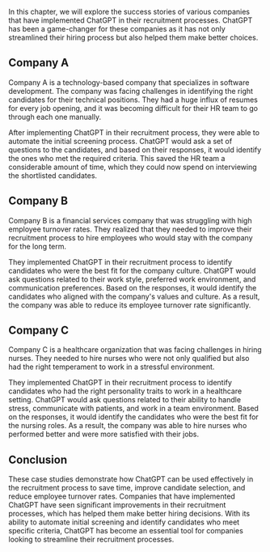 
In this chapter, we will explore the success stories of various companies that have implemented ChatGPT in their recruitment processes. ChatGPT has been a game-changer for these companies as it has not only streamlined their hiring process but also helped them make better choices.

Company A
---------

Company A is a technology-based company that specializes in software development. The company was facing challenges in identifying the right candidates for their technical positions. They had a huge influx of resumes for every job opening, and it was becoming difficult for their HR team to go through each one manually.

After implementing ChatGPT in their recruitment process, they were able to automate the initial screening process. ChatGPT would ask a set of questions to the candidates, and based on their responses, it would identify the ones who met the required criteria. This saved the HR team a considerable amount of time, which they could now spend on interviewing the shortlisted candidates.

Company B
---------

Company B is a financial services company that was struggling with high employee turnover rates. They realized that they needed to improve their recruitment process to hire employees who would stay with the company for the long term.

They implemented ChatGPT in their recruitment process to identify candidates who were the best fit for the company culture. ChatGPT would ask questions related to their work style, preferred work environment, and communication preferences. Based on the responses, it would identify the candidates who aligned with the company's values and culture. As a result, the company was able to reduce its employee turnover rate significantly.

Company C
---------

Company C is a healthcare organization that was facing challenges in hiring nurses. They needed to hire nurses who were not only qualified but also had the right temperament to work in a stressful environment.

They implemented ChatGPT in their recruitment process to identify candidates who had the right personality traits to work in a healthcare setting. ChatGPT would ask questions related to their ability to handle stress, communicate with patients, and work in a team environment. Based on the responses, it would identify the candidates who were the best fit for the nursing roles. As a result, the company was able to hire nurses who performed better and were more satisfied with their jobs.

Conclusion
----------

These case studies demonstrate how ChatGPT can be used effectively in the recruitment process to save time, improve candidate selection, and reduce employee turnover rates. Companies that have implemented ChatGPT have seen significant improvements in their recruitment processes, which has helped them make better hiring decisions. With its ability to automate initial screening and identify candidates who meet specific criteria, ChatGPT has become an essential tool for companies looking to streamline their recruitment processes.
